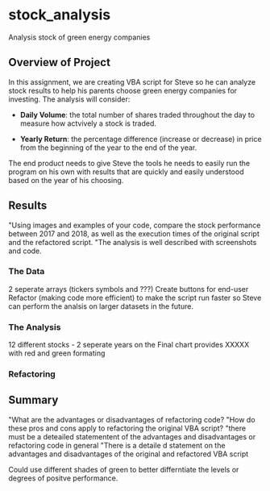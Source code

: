 # stock_analysis
Analysis stock of green energy companies

## Overview of Project

In this assignment, we are creating VBA script for Steve so he can analyze stock results to help his parents choose green energy companies for investing. The analysis will consider:  

- **Daily Volume**: the total number of shares traded throughout the day to measure how actvively a stock is traded. 

- **Yearly Return**: the percentage difference (increase or decrease) in price from the beginning of the year to the end of the year.

The end product needs to give Steve the tools he needs to easily run the program on his own with results that are quickly and easily understood based on the year of his choosing. 


## Results
"Using images and examples of your code, compare the stock performance between 2017 and 2018, as well as the execution times of the original script and the refactored script.
"The analysis is well described with screenshots and code. 

### The Data
2 seperate arrays (tickers symbols and ???)
Create buttons for end-user
Refactor (making code more efficient) to make the script run faster so Steve can perform the analsis on larger datasets in the future. 

### The Analysis
12 different stocks - 2 seperate years on the 
Final chart provides XXXXX with red and green formating 

### Refactoring


## Summary
"What are the advantages or disadvantages of refactoring code?
"How do these pros and cons apply to refactoring the original VBA script?
"there must be a deteailed statementent of the advantages and disadvantages or refactoring code in general
"There is a detaile d statement on the advantages and disadvantages of the original and refactored VBA script

Could use different shades of green to better differntiate the levels or degrees of positve performance. 

